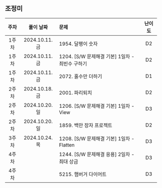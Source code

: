 ## 조정미

| 주차 | 풀이 날짜 | 문제 | 난이도 |
|:---:|:---:|:---|:---:|
| 1주차 | 2024.10.11.금 | 1954. 달팽이 숫자 | D2 |
| 1주차 | 2024.10.11.금 | 1204. [S/W 문제해결 기본] 1일차 - 최빈수 구하기 | D2 |
| 1주차 | 2024.10.11.금 | 2072. 홀수만 더하기 | D1 |
| 2주차 | 2024.10.18.금 | 2001. 파리퇴치 | D2 |
| 2주차 | 2024.10.20.일 | 1206. [S/W 문제해결 기본] 1일차 - View | D3 |
| 2주차 | 2024.10.20.일 | 1859. 백만 장자 프로젝트 | D2 |
| 3주차 | 2024.10.24.목 | 1208. [S/W 문제해결 기본] 1일차 - Flatten | D3 |
| 4주차 |  | 1244. [S/W 문제해결 응용] 2일차 - 최대 상금 | D3 |
| 4주차 |  | 5215. 햄버거 다이어트 | D3 |